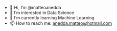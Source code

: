 - 👋 Hi, I’m @matteoanedda
- 👀 I’m interested in Data Science
- 🌱 I’m currently learning Machine Learning
- 📫 How to reach me: anedda.matteo@hotmail.com

<!---
matteoanedda/matteoanedda is a ✨ special ✨ repository because its `README.md` (this file) appears on your GitHub profile.
You can click the Preview link to take a look at your changes.
--->
